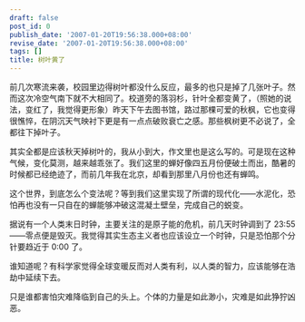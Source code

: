 ```yaml
---
draft: false
post_id: 0
publish_date: '2007-01-20T19:56:38.000+08:00'
revise_date: '2007-01-20T19:56:38.000+08:00'
tags: []
title: 树叶黄了
---
```


前几次寒流来袭，校园里边得树叶都没什么反应，最多的也只是掉了几张叶子。然而这次冷空气南下就不大相同了。校道旁的落羽杉，针叶全都变黄了，（照她的说法，变红了，我觉得更形象）昨天下午去图书馆，路过那棵可爱的秋枫，它也变得很憔悴，在阴沉天气映衬下更是有一点点破败衰亡之感。那些枫树更不必说了，全都往下掉叶子。

其实全都是应该秋天掉树叶的，我从小到大，作文里也是这么写的。可是现在这种气候，变化莫测，越来越乖张了。我们这里的蝉好像四五月份便破土而出，酷暑的时候都已经绝迹了，而前几年我在北京，却看到那里八月份也还有蝉鸣。

这个世界，到底怎么个变法呢？等到我们这里实现了所谓的现代化——水泥化，恐怕再也没有一只自在的蝉能够冲破这混凝土壁垒，完成自己的蜕变。

据说有一个人类末日时钟，主要关注的是原子能的危机，前几天时钟调到了 23:55——零点便是毁灭。我觉得其实生态主义者也应该设立一个时钟，只是恐怕那个分针要趋近于 0:00 了。

谁知道呢？有科学家觉得全球变暖反而对人类有利，以人类的智力，应该能够在浩劫中延续下去。

只是谁都害怕灾难降临到自己的头上。个体的力量是如此渺小，灾难是如此狰狞凶恶。
